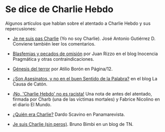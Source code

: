 # Se dice de Charlie Hebdo

Algunos artículos que hablan sobre el atentado a Charlie Hebdo y sus repercusiones:

- [Je ne suis pas Charlie](http://tlaxcala-int.blogspot.com.ar/2015/01/je-ne-suis-pas-charlie-yo-no-soy-charlie.html) (Yo no soy Charlie). José Antonio Gutiérrez D. Conviene también leer los
  comentarios.

- [Blasfemias y pecados de  omisión](http://inocenciapragmatica.blogspot.com.ar/2015/01/blasfemias-y-pecados-de-omision-ot.html) por Juan Rizzo en el blog Inocencia Pragmática y otras contraindicaciones.

- [Génesis del  terror](http://www.pagina12.com.ar/diario/elmundo/subnotas/263487-71036-2015-01-08.html) por Atilio Borón en Página/12.

- [¿Son Asesinatos, y no en el buen Sentido de la Palabra?](http://lacausadecaton.blogspot.com.ar/2015/01/son-asesinatos-y-no-en-el-buen-sentido.html) en el blog La Causa de Catón.

- [¡No, 'Charlie Hebdo' no es racista!](http://www.elmundo.es/opinion/2015/01/07/54ad5cc1e2704e1c228b4594.html) Una nota de antes del atentado, firmada por Charb (una de las víctimas mortales) y Fabrice Nicolino en el diario El Mundo.

- [¿Quién era Charlie?](http://panamarevista.com/2015/01/11/quien-era-charlie/) Dardo Scavino en Panamarevista.

- [Je suis Charlie (sin peros)](http://blogs.tn.com.ar/todxs/2015/01/11/je_suis_charlie_sin_peros/). Bruno Bimbi en un blog de TN.

